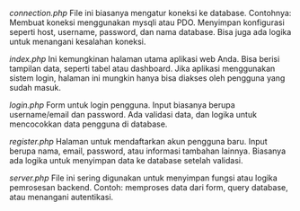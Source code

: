 *connection.php* 
File ini biasanya mengatur koneksi ke database. Contohnya:
Membuat koneksi menggunakan mysqli atau PDO.
Menyimpan konfigurasi seperti host, username, password, dan nama database.
Bisa juga ada logika untuk menangani kesalahan koneksi.

*index.php*
Ini kemungkinan halaman utama aplikasi web Anda.
Bisa berisi tampilan data, seperti tabel atau dashboard.
Jika aplikasi menggunakan sistem login, halaman ini mungkin hanya bisa diakses oleh pengguna yang sudah masuk.

*login.php*
Form untuk login pengguna.
Input biasanya berupa username/email dan password.
Ada validasi data, dan logika untuk mencocokkan data pengguna di database.

*register.php*
Halaman untuk mendaftarkan akun pengguna baru.
Input berupa nama, email, password, atau informasi tambahan lainnya.
Biasanya ada logika untuk menyimpan data ke database setelah validasi.

*server.php*
File ini sering digunakan untuk menyimpan fungsi atau logika pemrosesan backend.
Contoh: memproses data dari form, query database, atau menangani autentikasi.
